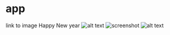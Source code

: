 # app
link to image
Happy New year
![alt text](https://github.com/anilkb007/app/blob/main/NewYear.png)
![screenshot](Light.png)
![alt text](https://github.com/anilkb007/app/blob/main/Light.png?raw=true)
